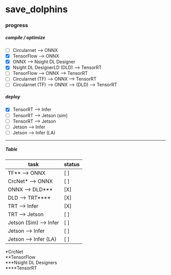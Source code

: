 # save_dolphins

### progress

##### compile / optimize
* [ ] Circularnet --> ONNX
* [X] TensorFlow --> ONNX
* [X] ONNX --> Nsight DL Designer
* [X] Nsight DL DesignerLD (DLD) --> TensorRT
* [ ] TensorFlow --> ONNX --> TensorRT
* [ ] Circularnet (TF) --> ONNX --> TensorRT
* [ ]  Circularnet (TF) -->  ONNX --> (DLD) --> TensorRT

##### deploy
* [X] TensorRT --> Infer
* [ ] TensorRT --> Jetson (sim)
* [ ] TensorRT --> Jetson 
* [ ] Jetson --> Infer
* [ ] Jetson --> Infer (LA)

---

##### Table
| task                   | status  |
| --------               | ------- |
| TF** --> ONNX          |  [ ]    |
| CrcNet*  --> ONNX      |  [ ]    |
| ONNX --> DLD***        |  [X]    |
| DLD --> TRT****        |  [X]    |
| TRT --> Infer          |  [X]    |
| TRT --> Jetson         |  [ ]    |
| Jetson (Sim) --> Infer |  [ ]    |
| Jetson --> Infer       |  [ ]    |
| Jetson --> Infer (LA)  |  [ ]    |



*CrcNet  
**TensorFlow  
***Nsight DL Designers  
****TensorRT  
